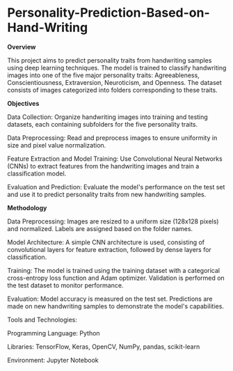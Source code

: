 # Personality-Prediction-Based-on-Hand-Writing
**Overview**

This project aims to predict personality traits from handwriting samples using deep learning techniques. The model is trained to classify handwriting images into one of the five major personality traits: Agreeableness, Conscientiousness, Extraversion, Neuroticism, and Openness. The dataset consists of images categorized into folders corresponding to these traits.

**Objectives**

Data Collection: Organize handwriting images into training and testing datasets, each containing subfolders for the five personality traits.

Data Preprocessing: Read and preprocess images to ensure uniformity in size and pixel value normalization.

Feature Extraction and Model Training: Use Convolutional Neural Networks (CNNs) to extract features from the handwriting images and train a classification model.

Evaluation and Prediction: Evaluate the model's performance on the test set and use it to predict personality traits from new handwriting samples.

**Methodology**

Data Preprocessing:
Images are resized to a uniform size (128x128 pixels) and normalized.
Labels are assigned based on the folder names.

Model Architecture:
A simple CNN architecture is used, consisting of convolutional layers for feature extraction, followed by dense layers for classification.

Training:
The model is trained using the training dataset with a categorical cross-entropy loss function and Adam optimizer.
Validation is performed on the test dataset to monitor performance.

Evaluation:
Model accuracy is measured on the test set.
Predictions are made on new handwriting samples to demonstrate the model's capabilities.

Tools and Technologies:

Programming Language: Python

Libraries: TensorFlow, Keras, OpenCV, NumPy, pandas, scikit-learn

Environment: Jupyter Notebook 
